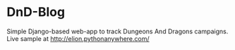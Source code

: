 # DnD-Blog

Simple Django-based web-app to track Dungeons And Dragons campaigns.
Live sample at http://elion.pythonanywhere.com/
